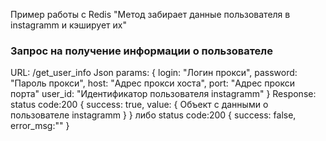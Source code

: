 Пример работы с Redis "Метод забирает данные пользователя в instagramm и кэширует их"
### Запрос на получение информации о пользователе
URL: /get_user_info 
Json params: {
    login: "Логин прокси",
    password: "Пароль прокси",
    host: "Адрес прокси хоста",
    port: "Адрес прокси порта"
    user_id: "Идентификатор пользователя instagramm"
}
Response:
status code:200 
{
    success: true,
    value: {
        Объект с данными о пользователе instagramm
    }
}
либо 
status code:200 
{
    success: false,
    error_msg:""
}